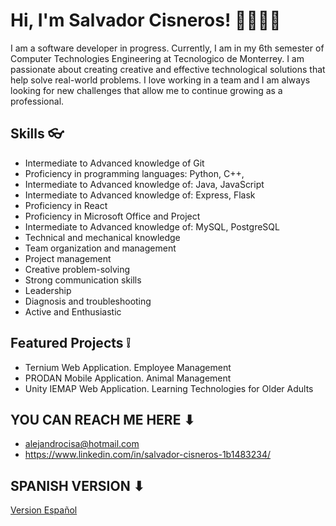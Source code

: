 # Hi, I'm Salvador Cisneros! 👋👨🏽‍💻

I am a software developer in progress. Currently, I am in my 6th semester of Computer Technologies Engineering at Tecnologico de Monterrey. I am passionate about creating creative and effective technological solutions that help solve real-world problems. I love working in a team and I am always looking for new challenges that allow me to continue growing as a professional.

## Skills 👓

- Intermediate to Advanced knowledge of Git
- Proficiency in programming languages: Python, C++,
- Intermediate to Advanced knowledge of: Java, JavaScript
- Intermediate to Advanced knowledge of: Express, Flask
- Proficiency in React
- Proficiency in Microsoft Office and Project
- Intermediate to Advanced knowledge of: MySQL, PostgreSQL
- Technical and mechanical knowledge
- Team organization and management
- Project management
- Creative problem-solving
- Strong communication skills
- Leadership
- Diagnosis and troubleshooting
- Active and Enthusiastic

## Featured Projects ❕

- Ternium Web Application. Employee Management
- PRODAN Mobile Application. Animal Management
- Unity IEMAP Web Application. Learning Technologies for Older Adults

## YOU CAN REACH ME HERE ⬇

- alejandrocisa@hotmail.com
- https://www.linkedin.com/in/salvador-cisneros-1b1483234/



## SPANISH VERSION ⬇

[Version Español](https://github.com/SalvadorCisneros/SalvadorCisnerosES.git)



